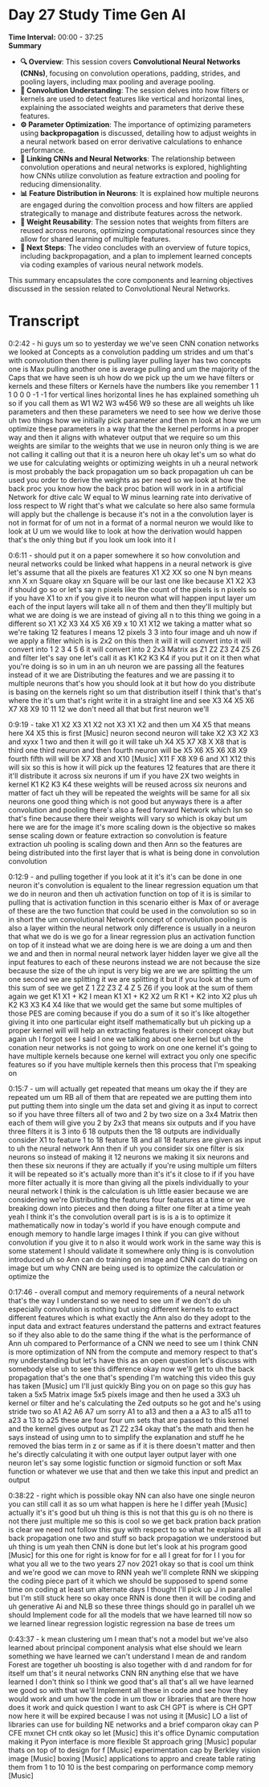# Day 27 Study Time Gen AI

**Time Interval:** 00:00 - 37:25  
**Summary**  
- **🔍 Overview**: This session covers **Convolutional Neural Networks (CNNs)**, focusing on convolution operations, padding, strides, and pooling layers, including max pooling and average pooling.  
- **🧠 Convolution Understanding**: The session delves into how filters or kernels are used to detect features like vertical and horizontal lines, explaining the associated weights and parameters that derive these features.  
- **⚙️ Parameter Optimization**: The importance of optimizing parameters using **backpropagation** is discussed, detailing how to adjust weights in a neural network based on error derivative calculations to enhance performance.  
- **🔗 Linking CNNs and Neural Networks**: The relationship between convolution operations and neural networks is explored, highlighting how CNNs utilize convolution as feature extraction and pooling for reducing dimensionality.  
- **📊 Feature Distribution in Neurons**: It is explained how multiple neurons are engaged during the convoltion process and how filters are applied strategically to manage and distribute features across the network.  
- **🧩 Weight Reusability**: The session notes that weights from filters are reused across neurons, optimizing computational resources since they allow for shared learning of multiple features.  
- **🚀 Next Steps**: The video concludes with an overview of future topics, including backpropagation, and a plan to implement learned concepts via coding examples of various neural network models.  

This summary encapsulates the core components and learning objectives discussed in the session related to Convolutional Neural Networks.

# Transcript 


0:2:42 -  hi guys um so to yesterday we we've seen CNN conation networks we looked at Concepts as a convolution padding um strides and um that's with convolution then there is pulling layer pulling layer has two concepts one is Max pulling another one is average pulling and um the majority of the Caps that we have seen is uh how do we pick up the um we have filters or kernels and these filters or Kernels have the numbers like you remember 1 1 1 0 0 0 -1 -1 for vertical lines horizontal lines he has explained something uh so if you call them as W1 W2 W3 w456 W9 so these are all weights uh like parameters and then these parameters we need to see how we derive those uh two things how we initially pick parameter and then m look at how we um optimize these parameters in a way that the the kernel performs in a proper way and then it aligns with whatever output that we require so um this weights are similar to the weights that we use in neuron only thing is we are not calling it calling out that it is a neuron here uh okay let's um so what do we use for calculating weights or optimizing weights in uh a neural network is most probably the back propagation um so back propagation uh can be used you order to derive the weights as per need so we look at how the back proc you know how the back proc bation will work in in a artificial Network for dtive calc W equal to W minus learning rate into derivative of loss respect to W right that's what we calculate so here also same formula will apply but the challenge is because it's not in a the convolution layer is not in format for of um not in a format of a normal neuron we would like to look at U um we would like to look at how the derivation would happen that's the only thing but if you look um look into it I

0:6:11 -  should put it on a paper somewhere it so how convolution and neural networks could be linked what happens in a neural network is give let's assume that all the pixels are features X1 X2 XX so one N byn means xnn X xn Square okay xn Square will be our last one like because X1 X2 X3 if should go so or let's say n pixels like the count of the pixels is n pixels so if you have X1 to xn if you give it to neuron what will happen input layer um each of the input layers will take all n of them and then they'll multiply but what we are doing is we are instead of giving all n to this thing we going in a different so X1 X2 X3 X4 X5 X6 X9 x 10 X1 X12 we taking a matter what so we're taking 12 features I means 12 pixels 3 3 into four image and uh now if we apply a filter which is is 2x2 on this then it will it will convert into it will convert into 1 2 3 4 5 6 it will convert into 2 2x3 Matrix as Z1 Z2 Z3 Z4 Z5 Z6 and filter let's say one let's call it as K1 K2 K3 K4 if you put it on it then what you're doing is so in um in an uh neuron we are passing all the features instead of it we are Distributing the features and we are passing it to multiple neurons that's how you should look at it but how do you distribute is basing on the kernels right so um that distribution itself I think that's that's where the it's um that's right write it in a straight line and see X3 X4 X5 X6 X7 X8 X9 10 11 12 we don't need all that but first neuron we'll

0:9:19 -  take X1 X2 X3 X1 X2 not X3 X1 X2 and then um X4 X5 that means here X4 X5 this is first [Music] neuron second neuron will take X2 X3 X2 X3 and xyxx 1 two and then it will go it will take uh X4 X5 X7 X8 X X8 that is third one third neuron and then fourth neuron will be X5 X6 X5 X6 X8 X9 fourth fifth will will be X7 X8 and X10 [Music] X11 F X8 X9 6 and X1 X12 this will six so this is how it will pick up the features 12 features that are there it it'll distribute it across six neurons if um if you have 2X two weights in kernel K1 K2 K3 K4 these weights will be reused across six neurons and matter of fact uh they will be repeated the weights will be same for all six neurons one good thing which is not good but anyways there is a after convolution and pooling there's also a feed forward Network which Isn so that's fine because there their weights will vary so which is okay but um here we are for the image it's more scaling down is the objective so makes sense scaling down or feature extraction so convolution is feature extraction uh pooling is scaling down and then Ann so the features are being distributed into the first layer that is what is being done in convolution convolution

0:12:9 -  and pulling together if you look at it it's it's can be done in one neuron it's convolution is equalent to the linear regression equation um that we do in neuron and then uh activation function on top of it is is similar to pulling that is activation function in this scenario either is Max of or average of these are the two function that could be used in the convolution so so in in short the um convolutional Network concept of convolution pooling is also a layer within the neural network only difference is usually in a neuron that what we do is we go for a linear regression plus an activation function on top of it instead what we are doing here is we are doing a um and then we and and then in normal neural network layer hidden layer we give all the input features to each of these neurons instead we are not because the size because the size of the uh input is very big we are we are splitting the um one second we are splitting it we are splitting it but if you look at the sum of this sum of see we get Z 1 Z2 Z3 Z 4 Z 5 Z6 if you look at the sum of them again we get K1 X1 + K2 I mean K1 X1 + K2 X2 um R K1 + K2 into X2 plus uh K2 K3 X3 K4 X4 like that we would get the same but some multiples of those PES are coming because if you do a sum of it so it's like altogether giving it into one particular eight itself mathematically but uh picking up a proper kernel will will help an extracting features is their concept okay but again uh I forgot see I said I one we talking about one kernel but uh the conation neur networks is not going to work on one one kernel it's going to have multiple kernels because one kernel will extract you only one specific features so if you have multiple kernels then this process that I'm speaking on

0:15:7 -  um will actually get repeated that means um okay the if they are repeated um um RB all of them that are repeated we are putting them into put putting them into single um the data set and giving it as input to correct so if you have three filters all of two and 2 by two size on a 3x4 Matrix then each of them will give you 2 by 2x3 that means six outputs and if you have three filters it is 3 into 6 18 outputs then the 18 outputs are individually consider X1 to feature 1 to 18 feature 18 and all 18 features are given as input to uh the neural network Ann then if uh you consider six one filter is six neurons so instead of making it 12 neurons we making it six neurons and then these six neurons if they are actually if you're using multiple um filters it will be repeated so it's actually more than it's it's it close to if if you have more filter actually it is more than giving all the pixels individually to your neural network I think is the calculation is uh little easier because we are considering we're Distributing the features four features at a time or we breaking down into pieces and then doing a filter one filter at a time yeah yeah I think it's the convolution overall part is is is a is to optimize it mathematically now in today's world if you have enough compute and enough memory to handle large images I think if you can give without convolution if you give it to n also it would work work in the same way this is some statement I should validate it somewhere only thing is is convolution introduced uh so Ann can do training on image and CNN can do training on image but um why CNN are being used is to optimize the calculation or optimize the

0:17:46 -  overall comput and memory requirements of a neural network that's the way I understand so we need to see um if we don't do uh especially convolution is nothing but using different kernels to extract different features which is what exactly the Ann also do they adopt to the input data and extract features understand the patterns and extract features so if they also able to do the same thing if the what is the performance of Ann uh compared to Performance of a CNN we need to see um I think CNN is more optimization of NN from the compute and memory respect to that's my understanding but let's have this as an open question let's discuss with somebody else uh to see this difference okay now we'll get to uh the back propagation that's the one that's spending I'm watching this video this guy has taken [Music] um I'll just quickly Bing you on on page so this guy has taken a 5x5 Matrix image 5x5 pixels image and then he used a 3X3 uh kernel or filter and he's calculating the Zed outputs so he got and he's using stride two so A1 A2 A6 A7 um sorry A1 to a13 and then a a A3 to a15 a11 to a23 a 13 to a25 these are four four um sets that are passed to this kernel and the kernel gives output as Z1 Z2 z34 okay that's the math and then he says instead of using umn to to simplify the explanation and stuff he he removed the bias term in z or same as if it is there doesn't matter and then he's directly calculating it with one output layer output layer with one neuron let's say some logistic function or sigmoid function or soft Max function or whatever we use that and then we take this input and predict an output

0:38:22 -  right which is possible okay NN can also have one single neuron you can still call it as so um what happen is here he I differ yeah [Music] actually it's it's good but uh thing is this is not that this gu is oh no there is not there just multiple me so this is cool so we get back pration back pration is clear we need not follow this guy with respect to so what he explains is all back propagation one two and stuff so back propagation we understood but uh thing is um yeah then CNN is done but let's look at his program good [Music] for this one for right is know for for e all I great for for I I you for what you all we to the two years 27 nov 2021 okay so that is cool um think and we're good we can move to RNN yeah we'll complete RNN we skipping the coding piece part of it which we should be supposed to spend some time on coding at least um alternate days I thought I'll pick up J in parallel but I'm still stuck here so okay once RNN is done then it will be coding and uh generative Ai and NLB so these three things should go in parallel uh we should Implement code for all the models that we have learned till now so we learned linear regression logistic regression na base de trees um

0:43:37 -  k mean clustering um I mean that's not a model but we've also learned about principal component analysis what else should we learn something we have learned we can't understand I mean de and random Forest are together uh boosting is also together with d and random for for itself um that's it neural networks CNN RN anything else that we have learned I don't think so I think we good that's all that's all we have learned we good so with that we'll Implement all these in code and see how they would work and um how the code in um tlow or libraries that are there how does it work and quick question I want to ask CH GPT is where is CH GPT now here it will be expired because I was not using it [Music] LO a list of libraries can use for building NE networks and a brief comparon okay can P CFE mxnet CH cntk okay so let [Music] this it's office Dynamic computation making it Pyon interface is more flexible St approach gring [Music] popular thats on top of to design for f [Music] experimentation cap by Berkley vision image [Music] boxing [Music] applications to appro and create table rating them from 1 to 10 10 is the best comparing on performance comp memory [Music]